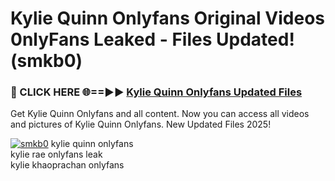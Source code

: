 # Kylie Quinn Onlyfans Original Videos 0nlyFans Leaked - Files Updated! (smkb0)

<h3>🔴 CLICK HERE 🌐==►► <a href="https://tinyurl.com/2jnfzry5" rel="nofollow">Kylie Quinn Onlyfans Updated Files</a></h3>

Get Kylie Quinn Onlyfans and all content. Now you can access all videos and pictures of Kylie Quinn Onlyfans. New Updated Files 2025!

[![smkb0](https://i.imgur.com/GyGTBgg.gif)](https://tinyurl.com/2jnfzry5)
kylie quinn onlyfans<br>
kylie rae onlyfans leak<br>
kylie khaoprachan onlyfans